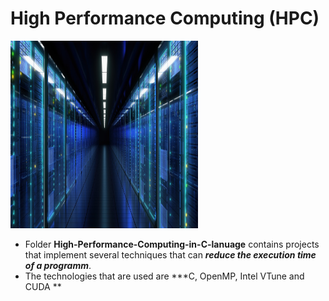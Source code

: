 # High Performance Computing (HPC)

<p align="left">
  <img src="../imgs/hpc.jpg" alt="???" width="300" height="300"/>
</p>

* Folder **High-Performance-Computing-in-C-lanuage** contains projects that implement several
  techniques that can ***reduce the execution time of a programm***.
* The technologies that are used are ***C, OpenMP, Intel VTune and CUDA **

